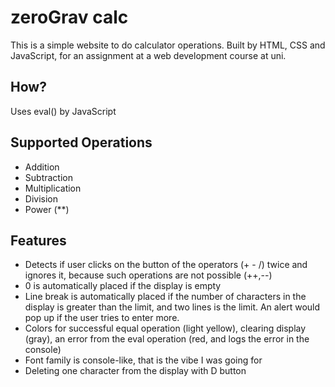 # zeroGrav calc
This is a simple website to do calculator operations. Built by HTML, CSS and JavaScript, for an assignment at a web development course at uni.

## How?
Uses eval() by JavaScript

## Supported Operations
- Addition
- Subtraction
- Multiplication
- Division
- Power (**)

## Features
- Detects if user clicks on the button of the operators (+ - /) twice and ignores it, because such operations are not possible (++,--)
- 0 is automatically placed if the display is empty
- Line break is automatically placed if the number of characters in the display is greater than the limit, and two lines is the limit. An alert would pop up if the user tries to enter more.
- Colors for successful equal operation (light yellow), clearing display (gray), an error from the eval operation (red, and logs the error in the console)
- Font family is console-like, that is the vibe I was going for
- Deleting one character from the display with D button
